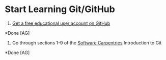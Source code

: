 # Start Learning Git/GitHub

1. [Get a free educational user account on GitHub](https://education.github.com/discount_requests/student_application)
  
  *Done [AG]
1. Go through sections 1-9 of the [Software Carpentries](https://swcarpentry.github.io/git-novice/guide/index.html) Introduction to Git
  
  *Done [AG]

